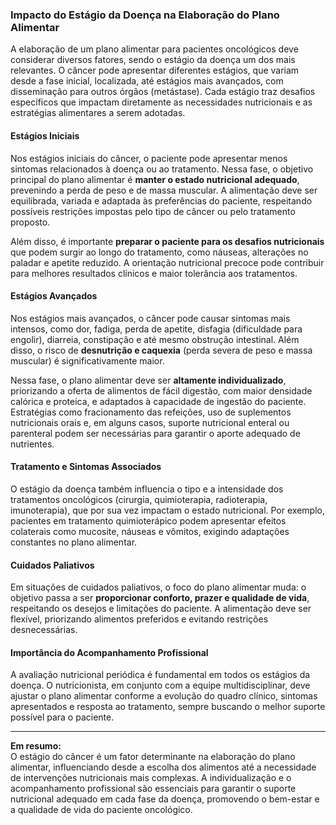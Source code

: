 ### Impacto do Estágio da Doença na Elaboração do Plano Alimentar

A elaboração de um plano alimentar para pacientes oncológicos deve considerar diversos fatores, sendo o estágio da doença um dos mais relevantes. O câncer pode apresentar diferentes estágios, que variam desde a fase inicial, localizada, até estágios mais avançados, com disseminação para outros órgãos (metástase). Cada estágio traz desafios específicos que impactam diretamente as necessidades nutricionais e as estratégias alimentares a serem adotadas.

#### Estágios Iniciais

Nos estágios iniciais do câncer, o paciente pode apresentar menos sintomas relacionados à doença ou ao tratamento. Nessa fase, o objetivo principal do plano alimentar é **manter o estado nutricional adequado**, prevenindo a perda de peso e de massa muscular. A alimentação deve ser equilibrada, variada e adaptada às preferências do paciente, respeitando possíveis restrições impostas pelo tipo de câncer ou pelo tratamento proposto.

Além disso, é importante **preparar o paciente para os desafios nutricionais** que podem surgir ao longo do tratamento, como náuseas, alterações no paladar e apetite reduzido. A orientação nutricional precoce pode contribuir para melhores resultados clínicos e maior tolerância aos tratamentos.

#### Estágios Avançados

Nos estágios mais avançados, o câncer pode causar sintomas mais intensos, como dor, fadiga, perda de apetite, disfagia (dificuldade para engolir), diarreia, constipação e até mesmo obstrução intestinal. Além disso, o risco de **desnutrição e caquexia** (perda severa de peso e massa muscular) é significativamente maior.

Nessa fase, o plano alimentar deve ser **altamente individualizado**, priorizando a oferta de alimentos de fácil digestão, com maior densidade calórica e proteica, e adaptados à capacidade de ingestão do paciente. Estratégias como fracionamento das refeições, uso de suplementos nutricionais orais e, em alguns casos, suporte nutricional enteral ou parenteral podem ser necessárias para garantir o aporte adequado de nutrientes.

#### Tratamento e Sintomas Associados

O estágio da doença também influencia o tipo e a intensidade dos tratamentos oncológicos (cirurgia, quimioterapia, radioterapia, imunoterapia), que por sua vez impactam o estado nutricional. Por exemplo, pacientes em tratamento quimioterápico podem apresentar efeitos colaterais como mucosite, náuseas e vômitos, exigindo adaptações constantes no plano alimentar.

#### Cuidados Paliativos

Em situações de cuidados paliativos, o foco do plano alimentar muda: o objetivo passa a ser **proporcionar conforto, prazer e qualidade de vida**, respeitando os desejos e limitações do paciente. A alimentação deve ser flexível, priorizando alimentos preferidos e evitando restrições desnecessárias.

#### Importância do Acompanhamento Profissional

A avaliação nutricional periódica é fundamental em todos os estágios da doença. O nutricionista, em conjunto com a equipe multidisciplinar, deve ajustar o plano alimentar conforme a evolução do quadro clínico, sintomas apresentados e resposta ao tratamento, sempre buscando o melhor suporte possível para o paciente.

---

**Em resumo:**  
O estágio do câncer é um fator determinante na elaboração do plano alimentar, influenciando desde a escolha dos alimentos até a necessidade de intervenções nutricionais mais complexas. A individualização e o acompanhamento profissional são essenciais para garantir o suporte nutricional adequado em cada fase da doença, promovendo o bem-estar e a qualidade de vida do paciente oncológico.